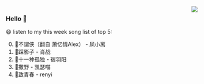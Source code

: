 <img align="right"  src="https://github-readme-stats.vercel.app/api/top-langs/?username=sohyunQVQ" />

### Hello 👋

😄 listen to my this week song list of top 5:

0. 🌈不谓侠（翻自 萧忆情Alex） - 凤小离
1. 🌈踩影子 - 肖战
2. 🌈十一种孤独 - 宿羽阳
3. 🌈撒野 - 凯瑟喵
4. 🌈致青春 - renyi


